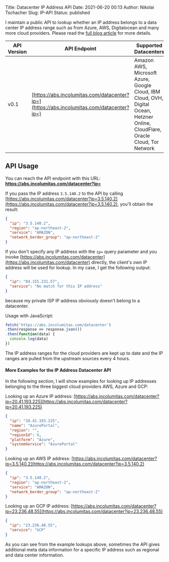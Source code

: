 Title: Datacenter IP Address API
Date: 2021-06-20 00:13
Author: Nikolai Tschacher
Slug: IP-API
Status: published

I maintain a public API to lookup whether an IP address belongs to a data center IP address range such as from Azure, AWS, Digitalocean and many more cloud providers. Please read the [full blog article]({filename}/Security/datacenter-ip-api.md) for more details.

| API Version | API Endpoint                               | Supported Datacenters                                                                                                            |
|-------------|--------------------------------------------|----------------------------------------------------------------------------------------------------------------------------------|
| v0.1        | [https://abs.incolumitas.com/datacenter?ip=](https://abs.incolumitas.com/datacenter?ip=) | Amazon AWS, Microsoft Azure, Google Cloud, IBM Cloud, OVH, Digital Ocean, Hetzner Online, CloudFlare, Oracle Cloud, Tor Network  |

## API Usage

You can reach the API endpoint with this URL: **https://abs.incolumitas.com/datacenter?ip=**

If you pass the IP address `3.5.140.2` to the API by calling [https://abs.incolumitas.com/datacenter?ip=3.5.140.2](https://abs.incolumitas.com/datacenter?ip=3.5.140.2), you'll obtain the result:

```json
{
  "ip": "3.5.140.2",
  "region": "ap-northeast-2",
  "service": "AMAZON",
  "network_border_group": "ap-northeast-2"
}
```

If you don't specify any IP address with the `ip=` query parameter and you invoke [https://abs.incolumitas.com/datacenter](https://abs.incolumitas.com/datacenter) directly, the client's own IP address will be used for lookup. In my case, I get the following output:

```json
{
  "ip": "84.155.231.57",
  "service": "No match for this IP address"
}
```

because my private ISP IP address obviously doesn't belong to a datacenter.

Usage with JavaScript:

```JavaScript
fetch('https://abs.incolumitas.com/datacenter') 
.then(response => response.json())
.then(function(data) {
  console.log(data)
})
```

The IP address ranges for the cloud providers are kept up to date and the IP ranges are pulled from the upstream sources every 4 hours.

#### More Examples for the IP Address Datacenter API

In the following section, I will show examples for looking up IP addresses belonging to the three biggest cloud providers AWS, Azure and GCP:

Looking up an Azure IP address: [https://abs.incolumitas.com/datacenter?ip=20.41.193.225](https://abs.incolumitas.com/datacenter?ip=20.41.193.225)

```json
{
  "ip": "20.41.193.225",
  "name": "AzurePortal",
  "region": "",
  "regionId": 0,
  "platform": "Azure",
  "systemService": "AzurePortal"
}
```

Looking up an AWS IP address: [https://abs.incolumitas.com/datacenter?ip=3.5.140.2](https://abs.incolumitas.com/datacenter?ip=3.5.140.2)

```json
{
  "ip": "3.5.140.2",
  "region": "ap-northeast-2",
  "service": "AMAZON",
  "network_border_group": "ap-northeast-2"
}
```

Looking up an GCP IP address: [https://abs.incolumitas.com/datacenter?ip=23.236.48.55](https://abs.incolumitas.com/datacenter?ip=23.236.48.55)

```json
{
  "ip": "23.236.48.55",
  "service": "GCP"
}
```

As you can see from the example lookups above, sometimes the API gives additional meta data information for a specific IP address such as regional and data center information.